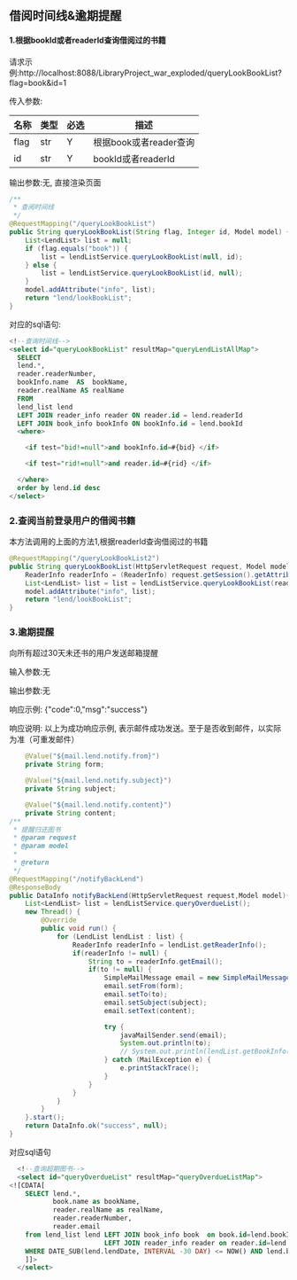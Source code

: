 ## 借阅时间线&逾期提醒





#### 1.根据bookId或者readerId查询借阅过的书籍

请求示例:http://localhost:8088/LibraryProject_war_exploded/queryLookBookList?flag=book&id=1

传入参数:

| 名称 | 类型 | 必选 | 描述                   |
| ---- | ---- | ---- | ---------------------- |
| flag | str  | Y    | 根据book或者reader查询 |
| id   | str  | Y    | bookId或者readerId     |

输出参数:无, 直接渲染页面



```java
/**
 * 查阅时间线
 */
@RequestMapping("/queryLookBookList")
public String queryLookBookList(String flag, Integer id, Model model) {
    List<LendList> list = null;
    if (flag.equals("book")) {
        list = lendListService.queryLookBookList(null, id);
    } else {
        list = lendListService.queryLookBookList(id, null);
    }
    model.addAttribute("info", list);
    return "lend/lookBookList";
}
```



对应的sql语句:

```sql
<!--查询时间线-->
<select id="queryLookBookList" resultMap="queryLendListAllMap">
  SELECT
  lend.*,
  reader.readerNumber,
  bookInfo.name  AS  bookName,
  reader.realName AS realName
  FROM
  lend_list lend
  LEFT JOIN reader_info reader ON reader.id = lend.readerId
  LEFT JOIN book_info bookInfo ON bookInfo.id = lend.bookId
  <where>

    <if test="bid!=null">and bookInfo.id=#{bid} </if>

    <if test="rid!=null">and reader.id=#{rid} </if>

  </where>
  order by lend.id desc
</select>
```



### 2.查阅当前登录用户的借阅书籍

本方法调用的上面的方法1,根据readerId查询借阅过的书籍

```java
@RequestMapping("/queryLookBookList2")
public String queryLookBookList(HttpServletRequest request, Model model) {
    ReaderInfo readerInfo = (ReaderInfo) request.getSession().getAttribute("user");
    List<LendList> list = list = lendListService.queryLookBookList(readerInfo.getId(), null);
    model.addAttribute("info", list);
    return "lend/lookBookList";
}
```



### 3.逾期提醒

向所有超过30天未还书的用户发送邮箱提醒



输入参数:无

输出参数:无

响应示例:	{"code":0,"msg":"success"}

响应说明: 以上为成功响应示例, 表示邮件成功发送。至于是否收到邮件，以实际为准（可重发邮件）



```java
    @Value("${mail.lend.notify.from}")
    private String form;

    @Value("${mail.lend.notify.subject}")
    private String subject;

    @Value("${mail.lend.notify.content}")
    private String content;
/**
 * 提醒归还图书
 * @param request
 * @param model
 *
 * @return
 */
@RequestMapping("/notifyBackLend")
@ResponseBody
public DataInfo notifyBackLend(HttpServletRequest request,Model model){
    List<LendList> list = lendListService.queryOverdueList();
    new Thread() {
        @Override
        public void run() {
            for (LendList lendList : list) {
                ReaderInfo readerInfo = lendList.getReaderInfo();
                if(readerInfo != null) {
                    String to = readerInfo.getEmail();
                    if(to != null) {
                        SimpleMailMessage email = new SimpleMailMessage();
                        email.setFrom(form);
                        email.setTo(to);
                        email.setSubject(subject);
                        email.setText(content);

                        try {
                            javaMailSender.send(email);
                            System.out.println(to);
                            // System.out.println(lendList.getBookInfo().getName());
                        } catch (MailException e) {
                            e.printStackTrace();
                        }
                    }
                }
            }
        }
    }.start();
    return DataInfo.ok("success", null);
}
```



对应sql语句

```sql
  <!--查询超期图书-->
  <select id="queryOverdueList" resultMap="queryOverdueListMap">
<![CDATA[
    SELECT lend.*,
           book.name as bookName,
           reader.realName as realName,
           reader.readerNumber,
           reader.email
    from lend_list lend LEFT JOIN book_info book  on book.id=lend.bookId
                        LEFT JOIN reader_info reader on reader.id=lend.readerId
    WHERE DATE_SUB(lend.lendDate, INTERVAL -30 DAY) <= NOW() AND lend.backDate IS null
    ]]>
  </select>
```
